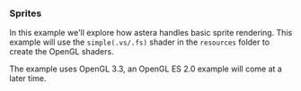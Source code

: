 ### Sprites
In this example we'll explore how astera handles basic sprite rendering.
This example will use the `simple(.vs/.fs)` shader in the `resources` folder to create the OpenGL shaders.

The example uses OpenGL 3.3, an OpenGL ES 2.0 example will come at a later time.
